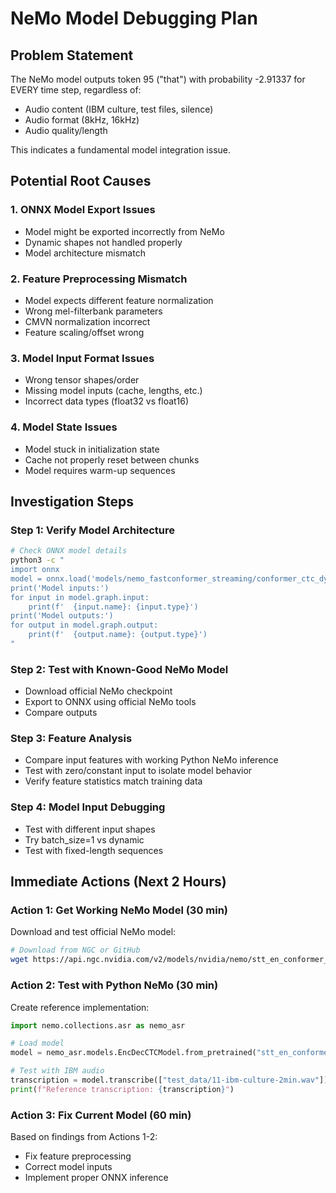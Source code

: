 # NeMo Model Debugging Plan

## Problem Statement
The NeMo model outputs token 95 ("that") with probability -2.91337 for EVERY time step, regardless of:
- Audio content (IBM culture, test files, silence)
- Audio format (8kHz, 16kHz) 
- Audio quality/length

This indicates a fundamental model integration issue.

## Potential Root Causes

### 1. ONNX Model Export Issues
- Model might be exported incorrectly from NeMo
- Dynamic shapes not handled properly
- Model architecture mismatch

### 2. Feature Preprocessing Mismatch
- Model expects different feature normalization
- Wrong mel-filterbank parameters
- CMVN normalization incorrect
- Feature scaling/offset wrong

### 3. Model Input Format Issues
- Wrong tensor shapes/order
- Missing model inputs (cache, lengths, etc.)
- Incorrect data types (float32 vs float16)

### 4. Model State Issues
- Model stuck in initialization state
- Cache not properly reset between chunks
- Model requires warm-up sequences

## Investigation Steps

### Step 1: Verify Model Architecture
```bash
# Check ONNX model details
python3 -c "
import onnx
model = onnx.load('models/nemo_fastconformer_streaming/conformer_ctc_dynamic.onnx')
print('Model inputs:')
for input in model.graph.input:
    print(f'  {input.name}: {input.type}')
print('Model outputs:')
for output in model.graph.output:
    print(f'  {output.name}: {output.type}')
"
```

### Step 2: Test with Known-Good NeMo Model
- Download official NeMo checkpoint
- Export to ONNX using official NeMo tools
- Compare outputs

### Step 3: Feature Analysis
- Compare input features with working Python NeMo inference
- Test with zero/constant input to isolate model behavior
- Verify feature statistics match training data

### Step 4: Model Input Debugging
- Test with different input shapes
- Try batch_size=1 vs dynamic
- Test with fixed-length sequences

## Immediate Actions (Next 2 Hours)

### Action 1: Get Working NeMo Model (30 min)
Download and test official NeMo model:
```bash
# Download from NGC or GitHub
wget https://api.ngc.nvidia.com/v2/models/nvidia/nemo/stt_en_conformer_ctc_small/versions/1.15.0/files/stt_en_conformer_ctc_small.nemo
```

### Action 2: Test with Python NeMo (30 min)
Create reference implementation:
```python
import nemo.collections.asr as nemo_asr

# Load model
model = nemo_asr.models.EncDecCTCModel.from_pretrained("stt_en_conformer_ctc_small")

# Test with IBM audio
transcription = model.transcribe(["test_data/11-ibm-culture-2min.wav"])
print(f"Reference transcription: {transcription}")
```

### Action 3: Fix Current Model (60 min)
Based on findings from Actions 1-2:
- Fix feature preprocessing
- Correct model inputs
- Implement proper ONNX inference